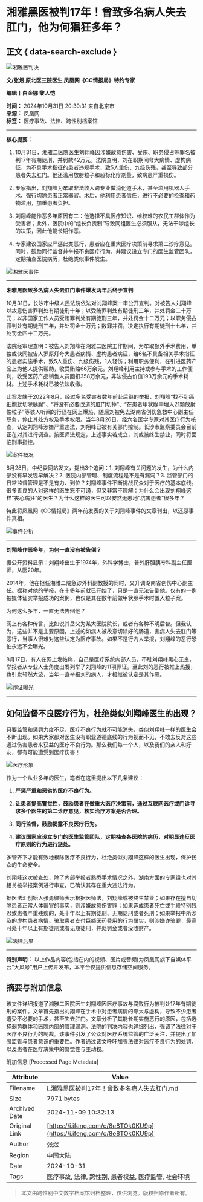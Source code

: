 # 湘雅黑医被判17年！曾致多名病人失去肛门，他为何猖狂多年？

## 正文 { data-search-exclude }


![湘雅医判决](https://x0.ifengimg.com/ucms/2024_44/2288DB5065D1E7C04F4D1FABDB286B9FD3FE46A2_size98_w1080_h181.png)

**文/张煜 原北医三院医生 凤凰网《CC情报局》特约专家**

**编辑丨白金娜 黎人恺**

**时间：** 2024年10月31日 20:39:31 来自北京市  
**来源：** 凤凰网  
**标签：** 医疗事故、法律、跨性别档案馆

---

**核心提要：**

1. 10月31日，湘雅二医院医生刘翔峰因涉嫌故意伤害、受贿、职务侵占等罪名被判17年有期徒刑，并罚款42万元。法院查明，刘在职期间夸大病情、虚构病征，为不具手术指征的患者违规手术，致5人重伤、九级伤残，甚至导致部分患者失去肛门。他还滥用放射粒子和超标化疗剂量，致病患严重损伤。

2. 专家指出，刘翔峰为牟取非法收入跨专业做消化道手术，甚至滥用机器人手术、强行切除患者正常器官。术后，他利用患者信任，进行不必要的检查和药物滥用，加重患者负担。

3. 刘翔峰能作恶多年原因有二：他选择不具医疗知识、维权难的农民工群体作为受害者；此外，医院中的“组长负责制”导致同组医生必须服从，无法干涉组长的决策，因此他能长期作恶。

4. 专家建议国家应严惩此类恶行，患者应在重大医疗决策前寻求第二诊疗意见。同时，鼓励同行监督并举报不良医疗行为，并建议设立专门的医生监管团队，定期抽查医院病历，杜绝类似事件发生。

![湘雅医事件](https://x0.ifengimg.com/ucms/2024_44/9BB2525D5658C8DCBEA908A00A50A4EE178D06E7_size52_w900_h383.jpg)

---

**湘雅黑医致多名病人失去肛门事件爆发两年后终于宣判**

10月31日，长沙市中级人民法院依法对刘翔峰案一审公开宣判。对被告人刘翔峰以故意伤害罪判处有期徒刑十年；以受贿罪判处有期徒刑三年，并处罚金二十万元；以非国家工作人员受贿罪判处有期徒刑三年，并处罚金十二万元；以职务侵占罪判处有期徒刑三年，并处罚金十万元；数罪并罚，决定执行有期徒刑十七年，并处罚金四十二万元。

法院经审理查明：被告人刘翔峰在湘雅二医院工作期间，为牟取额外手术费用，单独或伙同被告人罗原灯夸大患者病情、虚构患者病征，给6名不具备相关手术指征的患者实施手术，致5人重伤、九级伤残，1人轻伤；利用职务便利，在引进医药产品上为他人提供帮助，收受贿赂66万余元。刘翔峰利用主持或参与手术的工作便利，收受医药产品销售人员回扣358万余元，非法侵占价值193万余元的手术耗材。上述手术耗材已被依法收缴。

此案发端于2022年8月，经过多名受害者数年前赴后继的举报，刘翔峰“找不到癌细胞就切除胰腺”、“将没有必要改道的肛门切掉”、“在患者甲状腺中埋入21颗放射性粒子”等骇人听闻的行径在网上爆热，随后刘被免去湖南省创伤急救中心副主任职务，停止其处方权及手术权限。当年8月26日，经六名医学专家对其医疗行为核查，认定刘翔峰涉嫌严重违法，刘翔峰已被有关部门控制。长沙市监察委员会目前正在对其进行调查。按医师法规定，上述事实若成立，刘或被终生禁业，同时将面临刑事指控。

![案件概况](https://x0.ifengimg.com/ucms/2024_44/6A8C2BE7956ED032333DCDE261BD7EC157785CC7_size32_w830_h364.webp)

8月28日，中纪委网站发文，提出3个追问：1. 刘翔峰有关问题的发生，为什么内部没有早发现早解决？2. 医院内部管理、制度流程是不是有漏洞？3. 监管部门的日常监督管理是不是有力、到位？刘翔峰事件不断挑战民众对于医疗的基本底线。很多善良的人对这样的医生怒不可遏，但又非常不理解：为什么会出现刘翔峰这样“丧心病狂”的医生？为什么这样的医生可以安然无恙地“坑害患者”很多年？

特此将凤凰网《CC情报局》两年前发表的关于刘翔峰事件的文章刊出，以还原事件真相。

![事件分析](https://x0.ifengimg.com/ucms/2024_44/AF4C3B3AC71924653206D2EB22A1F8DD539832A8_size3_w1080_h118.webp)

---

**刘翔峰作恶多年，为何一直没有被告倒？**

据公开资料显示：刘翔峰出生于1974年，外科学博士，普外肝胆胰专科副主任医师，从医20年。

2014年，他在担任湘雅二院急诊外科副教授的同时，又升调湖南省创伤中心副主任。据称对他的举报，在十多年前就已开始了，只是一直无法告倒他。仅有的一例被媒体证实举报成功的案例，也仅是其在数年前做甲状腺手术时置入粒子案。

为何这么多年，一直无法告倒他？

网上有各种传言，比如说其岳父为某大医院院长，或者有各种不明后台。但我认为，这些并不是主要原因，上述的如病人被故意切除好的肠道，害病人失去肛门等恶行，当事人很难对这些认定为医疗事故。如果不是行内人举报，刘翔峰的恶行恐怕永远不会曝光。

8月17日，有人在网上发帖称，自己是医疗系统内部人员，不耻刘翔峰黑心无良，举报者从专业人士角度出发列举了刘翔峰的11项罪证。至此刘的恶行被推上热搜，也引发轩然大波，当年一直举报刘的病人，才相继被认定是其作恶。

![罪证曝光](https://x0.ifengimg.com/ucms/2024_44/3E7E55D4A0CD5899A4F3E54FE483D5D8143B8555_size51_w556_h554.webp)

---

## 如何监督不良医疗行为，杜绝类似刘翔峰医生的出现？

只要监管和惩罚力度不足，医疗不良行为就不可能消失，类似刘翔峰一样的医生会不断出现。如果大家都对医生没有职业道德底线的行为视而不见，不敢去反对这些通过伤害患者来获益的医疗不良行为。那么我们每一个人，以及我们的亲人和好友，都有可能遭受到医疗伤害！

![医疗形象](https://x0.ifengimg.com/ucms/2024_44/B69E1B5E8F9D8FB3C5728EBE21908501BE7D59F8_size10_w588_h398.webp)

作为一个从业多年的医生，笔者在这里提出以下几条建议：

1. **严惩严重和恶劣的医疗不良行为。**

2. **让患者提高警觉性，鼓励患者在做重大医疗决策前，通过互联网医疗或门诊寻求多个医生的第二诊疗意见，核实治疗方案是否合理。**

3. **同行监督，鼓励揭露不良医疗行为。**

4. **建议国家应设立专门的医生监管团队，定期抽查各医院的病历，对明显违反医疗原则的行为进行惩处。**

多管齐下才能有效地根除医疗不良行为，杜绝类似刘翔峰这样的医生出现，保护民众的生命安全。

刘翔峰这次被查处，除了内部举报者熟悉手术情况之外，湖南方面的专家组也对其相关被举报案例进行审查，已确认其存在重大违法行为。

据医法汇创始人张勇律师表示根据医师法，刘翔峰或被终生禁业；如果存在擅自切除患者正常人体器官的事实，则涉嫌故意伤害罪；如果造成患者死亡或手段特别残忍致患者严重残疾的，处十年以上有期徒刑、无期徒刑或者死刑；如果举报中所涉及的虚构患者病情、骗取患者支付巨额医药费用的行为属实，则涉嫌诈骗罪，最高可处十年以上有期徒刑或者无期徒刑，并处罚金或者没收财产。

![法律后果](https://x0.ifengimg.com/ucms/2024_44/CFDD97CB9DD5E1CD7D110155BADC909624EE74C4_size22_w779_h345.webp)

---

**特别声明：** 以上作品内容(包括在内的视频、图片或音频)为凤凰网旗下自媒体平台“大风号”用户上传并发布，本平台仅提供信息存储空间服务。

## 摘要与附加信息

<!-- tcd_abstract -->
该文件详细报道了湘雅二医院医生刘翔峰因医疗事故与腐败行为被判处17年有期徒刑的案件。文章首先指出刘翔峰在手术中对患者病情的夸大与虚构，导致不少患者遭受不必要的手术，甚至失去肛门。文章分析了其能长期实施恶行的原因，包括选择弱势群体和医院内部的管理漏洞。法院的判决内容也详细列出，强调了法律对于医疗不良行为的制裁。该事件引发了公众对医疗系统监管的广泛关注，并提出了加强监管与患者意识的重要性。作者通过该文呼吁加强法律对医疗不良行为的处罚，以及患者在医疗决策中的警觉性与主动权。
<!-- tcd_abstract_end -->

附加信息 [Processed Page Metadata]

| Attribute       | Value                                  |
|-----------------|----------------------------------------|
| Filename        | i_湘雅黑医被判17年！曾致多名病人失去肛门.md                             |
| Size            | 7971 bytes                           |
| Archived Date   | 2024-11-09 10:32:13                             |
| Original Link   | [https://i.ifeng.com/c/8e8TOk0KU9p](https://i.ifeng.com/c/8e8TOk0KU9p)                       |
| Author          | 张煜                               |
| Region          | 中国大陆                               |
| Date            | 2024-10-31                                 |
| Tags            | 医疗事故, 法律, 跨性别, 患者权益, 医疗监管, 社会环境                                 |
>
> 本文由跨性别中文数字档案馆归档整理，仅供浏览。版权归原作者所有。
>